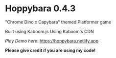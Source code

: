 # Hoppybara 0.4.3

"Chrome Dino x Capybara" themed Platformer game

Built using Kaboom.js
Using Kaboom's CDN

_Play Demo here:_
https://hoppybara.netlify.app

**Please give credit if you are using my code!**
